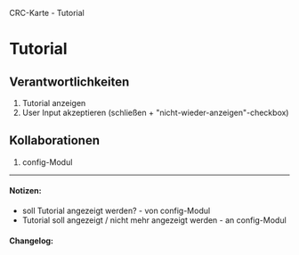 CRC-Karte - Tutorial

# Tutorial
## Verantwortlichkeiten
<!-- Wissen, welches verwaltet und angeboten wird, Aktion die angeboten werden, öffentliche Leistung -->
<!-- "Walkthrough" -> Szenarien zur Anwendung des Systems -->
<!-- Nichts, was eine andere Klasse machen könnte -->
<!-- Die Sachen die die Klasse macht -> keiner anderen Klasse geben -->
<!-- zentrale Verantwortlichkeiten vs verteilt -->
1. Tutorial anzeigen
2. User Input akzeptieren (schließen + "nicht-wieder-anzeigen"-checkbox)

## Kollaborationen
<!-- Kann die Klasse die Verantwortlichkeiten selbstädnig erfüllen? Was benötigt sie von welcher Klasse? -->
<!-- Was weiß die Klasse? Welche anderen Klassen benötigen die Informationen? -->
1. config-Modul

---
#### Notizen:
<!-- Hier Notizen zum Denkprozess, Hintergrundgedanken, Klarstellungen hinzufügen  -->
- soll Tutorial angezeigt werden? - von config-Modul
- Tutorial soll angezeigt / nicht mehr angezeigt werden - an config-Modul

#### Changelog:
<!-- Hier eventuelle Abänderungen dokumentieren -->
